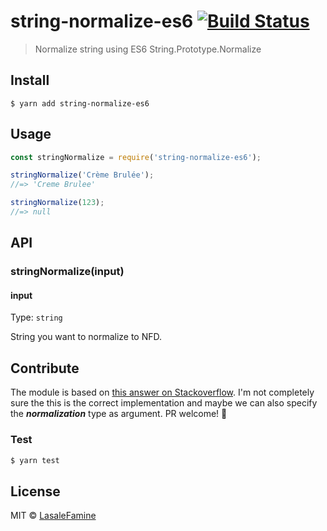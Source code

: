 # string-normalize-es6 [![Build Status](https://travis-ci.org/LasaleFamine/string-normalize-es6.svg?branch=master)](https://travis-ci.org/LasaleFamine/string-normalize-es6)

> Normalize string using ES6 String.Prototype.Normalize


## Install

```
$ yarn add string-normalize-es6
```


## Usage

```js
const stringNormalize = require('string-normalize-es6');

stringNormalize('Crème Brulée');
//=> 'Creme Brulee'

stringNormalize(123);
//=> null
```


## API

### stringNormalize(input)

#### input

Type: `string`

String you want to normalize to NFD.


## Contribute

The module is based on [this answer on Stackoverflow](http://stackoverflow.com/questions/990904/remove-accents-diacritics-in-a-string-in-javascript/37511463#answer-37511463).
I'm not completely sure the this is the correct implementation and maybe we can also specify the ***normalization*** type as argument.
PR welcome! :rocket:


### Test

```sh
$ yarn test
```


## License

MIT © [LasaleFamine](https://godev.space)
